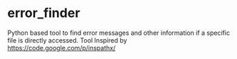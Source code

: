 error_finder
============

Python based tool to find error messages and other information if a specific file is directly accessed. Tool Inspired by https://code.google.com/p/inspathx/
